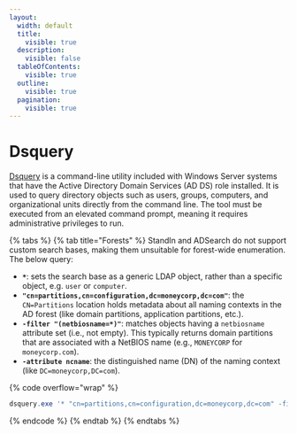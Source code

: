 ```yaml
---
layout:
  width: default
  title:
    visible: true
  description:
    visible: false
  tableOfContents:
    visible: true
  outline:
    visible: true
  pagination:
    visible: true
---
```


# Dsquery

[Dsquery](https://app.gitbook.com/o/asuXdppEfmgK9Dr478w0/s/mjLkek16kB60c2WFd5lf/) is a command-line utility included with Windows Server systems that have the Active Directory Domain Services (AD DS) role installed. It is used to query directory objects such as users, groups, computers, and organizational units directly from the command line. The tool must be executed from an elevated command prompt, meaning it requires administrative privileges to run.

{% tabs %}
{% tab title="Forests" %}
StandIn and ADSearch do not support custom search bases, making them unsuitable for forest-wide enumeration. The below query:

* **`*`**: sets the search base as a generic LDAP object, rather than a specific object, e.g. `user` or `computer`.
* **`"cn=partitions,cn=configuration,dc=moneycorp,dc=com"`**: the `CN=Partitions` location holds metadata about all naming contexts in the AD forest (like domain partitions, application partitions, etc.).
* **`-filter "(netbiosname=*)"`**: matches objects having a `netbiosname` attribute set (i.e., not empty). This typically returns domain partitions that are associated with a NetBIOS name (e.g., `MONEYCORP` for `moneycorp.com`).
* **`-attribute ncname`**: the distinguished name (DN) of the naming context (like `DC=moneycorp,DC=com`).

{% code overflow="wrap" %}
```powershell
dsquery.exe '* "cn=partitions,cn=configuration,dc=moneycorp,dc=com" -filter "(netbiosname=*)" --attribute ncname'
```
{% endcode %}
{% endtab %}
{% endtabs %}
